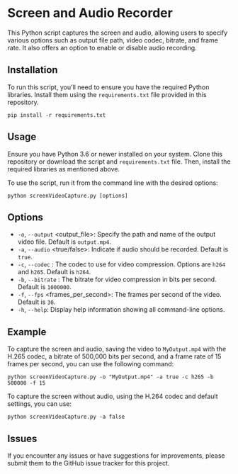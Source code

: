 # Screen and Audio Recorder

This Python script captures the screen and audio, allowing users to specify various options such as output file path, video codec, bitrate, and frame rate. It also offers an option to enable or disable audio recording.

## Installation

To run this script, you'll need to ensure you have the required Python libraries. Install them using the `requirements.txt` file provided in this repository.

```
pip install -r requirements.txt
```


## Usage

Ensure you have Python 3.6 or newer installed on your system. Clone this repository or download the script and `requirements.txt` file. Then, install the required libraries as mentioned above.

To use the script, run it from the command line with the desired options:

```
python screenVideoCapture.py [options]
```

## Options

- `-o`, `--output` <output_file>: Specify the path and name of the output video file. Default is `output.mp4`.
- `-a`, `--audio` <true/false>: Indicate if audio should be recorded. Default is `true`.
- `-c`, `--codec` <codec>: The codec to use for video compression. Options are `h264` and `h265`. Default is `h264`.
- `-b`, `--bitrate` <bitrate>: The bitrate for video compression in bits per second. Default is `1000000`.
- `-f`, `--fps` <frames_per_second>: The frames per second of the video. Default is `30`.
- `-h`, `--help`: Display help information showing all command-line options.

## Example

To capture the screen and audio, saving the video to `MyOutput.mp4` with the H.265 codec, a bitrate of 500,000 bits per second, and a frame rate of 15 frames per second, you can use the following command:

```
python screenVideoCapture.py -o "MyOutput.mp4" -a true -c h265 -b 500000 -f 15
```


To capture the screen without audio, using the H.264 codec and default settings, you can use:

```
python screenVideoCapture.py -a false
```

## Issues

If you encounter any issues or have suggestions for improvements, please submit them to the GitHub issue tracker for this project.